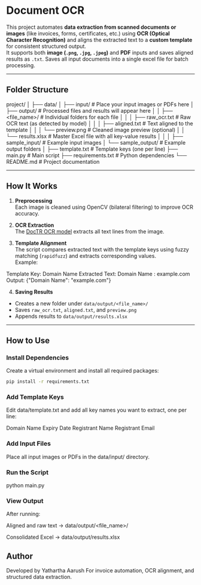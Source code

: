 # Document OCR

This project automates **data extraction from scanned documents or images** (like invoices, forms, certificates, etc.) using **OCR (Optical Character Recognition)** and aligns the extracted text to a **custom template** for consistent structured output.  
It supports both **image (`.png`, `.jpg`, `.jpeg`)** and **PDF** inputs and saves aligned results as `.txt`.
Saves all input documents into a single excel file for batch processing.

---

## Folder Structure

project/
│
├── data/
│ ├── input/ # Place your input images or PDFs here
│ ├── output/ # Processed files and results will appear here
│ │ ├── <file_name>/ # Individual folders for each file
│ │ │ ├── raw_ocr.txt # Raw OCR text (as detected by model)
│ │ │ ├── aligned.txt # Text aligned to the template
│ │ │ └── preview.png # Cleaned image preview (optional)
│ │ └── results.xlsx # Master Excel file with all key-value results
│ │
│ ├── sample_input/ # Example input images
│ └── sample_output/ # Example output folders
│
├── template.txt # Template keys (one per line)
├── main.py # Main script
├── requirements.txt # Python dependencies
└── README.md # Project documentation


---

## How It Works

1. **Preprocessing**  
   Each image is cleaned using OpenCV (bilateral filtering) to improve OCR accuracy.

2. **OCR Extraction**  
   The [DocTR OCR model](https://mindee.github.io/doctr) extracts all text lines from the image.

3. **Template Alignment**  
   The script compares extracted text with the template keys using fuzzy matching (`rapidfuzz`) and extracts corresponding values.  
   Example:

Template Key: Domain Name
Extracted Text: Domain Name : example.com
Output: {"Domain Name": "example.com"}


4. **Saving Results**  
- Creates a new folder under `data/output/<file_name>/`  
- Saves `raw_ocr.txt`, `aligned.txt`, and `preview.png`  
- Appends results to `data/output/results.xlsx`  

---

## How to Use

### Install Dependencies

Create a virtual environment and install all required packages:

```bash
pip install -r requirements.txt
```

### Add Template Keys

Edit data/template.txt and add all key names you want to extract, one per line:

Domain Name
Expiry Date
Registrant Name
Registrant Email

### Add Input Files

Place all input images or PDFs in the data/input/ directory.

### Run the Script
python main.py

### View Output

After running:

Aligned and raw text → data/output/<file_name>/

Consolidated Excel → data/output/results.xlsx


## Author

Developed by Yathartha Aarush
For invoice automation, OCR alignment, and structured data extraction.


